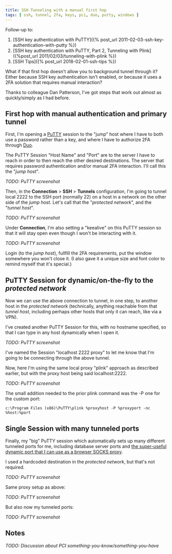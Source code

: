 ```yaml
---
title: SSH Tunneling with a manual first hop
tags: [ ssh, tunnel, 2fa, keys, pci, duo, putty, windows ]
---
```

Follow-up to:
1. [SSH key authentication with PuTTY]({% post_url 2011-02-03-ssh-key-authentication-with-putty %})
2. [SSH key authentication with PuTTY, Part 2, Tunneling with Plink]({%post_url 2011/02/03/tunneling-with-plink %})
3. [SSH Tips]({% post_url 2018-02-01-ssh-tips %})

What if that first hop doesn't allow you to background tunnel through it? Either because SSH key authentication isn't enabled, or because it uses a 2FA solution that requires manual interaction?

Thanks to colleague Dan Patterson, I've got steps that work out almost as quickly/simply as I had before.

## First hop with manual authentication and primary tunnel

First, I'm opening a [PuTTY](https://www.putty.org/) session to the "jump" host where I have to both use a password rather than a key, and where I have to authorize 2FA through [Duo](https://duo.com/product/multi-factor-authentication-mfa/two-factor-authentication-2fa).

The PuTTY Session "Host Name" and "Port" are to the server I have to reach in order to then reach the other desired destinations. The server that requires password authentication and/or manual 2FA interaction. I'll call this the "_jump host_".

_TODO: PuTTY screenshot_

Then, in the **Connection** > **SSH** > **Tunnels** configuration, I'm going to tunnel local 2222 to the SSH port (normally 22) on a host in a network on the other side of the _jump host_. Let's call that the "_protected network_", and the "_tunnel host_".

_TODO: PuTTY screenshot_

Under **Connection**, I'm also setting a "keealive" on this PuTTY session so that it will stay open even though I won't be interacting with it.

_TODO: PuTTY screenshot_

Login (to the _jump host_), fullfill the 2FA requirements, put the window somewhere you won't close it. (I also gave it a unique size and font color to remind myself that it's special.)

## PuTTY Session for dynamic/on-the-fly to the _protected network_

Now we can use the above connection to tunnel, in one step, to another host in the _protected network_ (technically, anything reachable from that _tunnel host_, including perhaps other hosts that only it can reach, like via a VPN).

I've created another PuTTY Session for this, with no hostname specified, so that I can type in any host dynamically when I open it.

_TODO: PuTTY screenshot_

I've named the Session "localhost 2222 proxy" to let me know that I'm going to be connecting through the above tunnel.

Now, here I'm using the same local proxy "plink" approach as described earlier, but with the proxy host being said localhost:2222.

_TODO: PuTTY screenshot_

The small addition needed to the prior plink command was the -P one for the custom port:

```
c:\Program Files (x86)\PuTTY\plink %proxyhost -P %proxyport -nc %host:%port
```

## Single Session with many tunneled ports

Finally, my "big" PuTTY session which automatically sets up many different tunneled ports for me, including database server ports and [the super-useful dynamic port that I can use as a browser SOCKS proxy](/2018/02/01/ssh-tips.html#dynamic-forwarding).

I used a hardcoded destination in the _protected network_, but that's not required.

_TODO: PuTTY screenshot_

Same proxy setup as above:

_TODO: PuTTY screenshot_

But also now my tunneled ports:

_TODO: PuTTY screenshot_

## Notes

_TODO: Discussion about PCI something-you-know/something-you-have_
